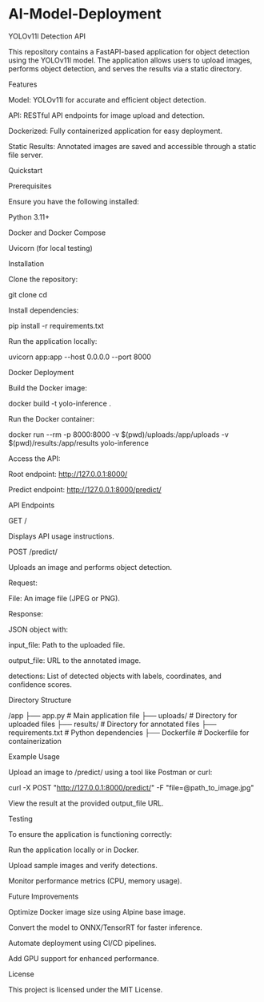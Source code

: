 # AI-Model-Deployment

YOLOv11l Detection API

This repository contains a FastAPI-based application for object detection using the YOLOv11l model. The application allows users to upload images, performs object detection, and serves the results via a static directory.

Features

Model: YOLOv11l for accurate and efficient object detection.

API: RESTful API endpoints for image upload and detection.

Dockerized: Fully containerized application for easy deployment.

Static Results: Annotated images are saved and accessible through a static file server.

Quickstart

Prerequisites

Ensure you have the following installed:

Python 3.11+

Docker and Docker Compose

Uvicorn (for local testing)

Installation

Clone the repository:

git clone <repository-url>
cd <repository-directory>

Install dependencies:

pip install -r requirements.txt

Run the application locally:

uvicorn app:app --host 0.0.0.0 --port 8000

Docker Deployment

Build the Docker image:

docker build -t yolo-inference .

Run the Docker container:

docker run --rm -p 8000:8000 -v $(pwd)/uploads:/app/uploads -v $(pwd)/results:/app/results yolo-inference

Access the API:

Root endpoint: http://127.0.0.1:8000/

Predict endpoint: http://127.0.0.1:8000/predict/

API Endpoints

GET /

Displays API usage instructions.

POST /predict/

Uploads an image and performs object detection.

Request:

File: An image file (JPEG or PNG).

Response:

JSON object with:

input_file: Path to the uploaded file.

output_file: URL to the annotated image.

detections: List of detected objects with labels, coordinates, and confidence scores.

Directory Structure

/app
├── app.py          # Main application file
├── uploads/        # Directory for uploaded files
├── results/        # Directory for annotated files
├── requirements.txt # Python dependencies
├── Dockerfile      # Dockerfile for containerization

Example Usage

Upload an image to /predict/ using a tool like Postman or curl:

curl -X POST "http://127.0.0.1:8000/predict/" -F "file=@path_to_image.jpg"

View the result at the provided output_file URL.

Testing

To ensure the application is functioning correctly:

Run the application locally or in Docker.

Upload sample images and verify detections.

Monitor performance metrics (CPU, memory usage).

Future Improvements

Optimize Docker image size using Alpine base image.

Convert the model to ONNX/TensorRT for faster inference.

Automate deployment using CI/CD pipelines.

Add GPU support for enhanced performance.

License

This project is licensed under the MIT License.
